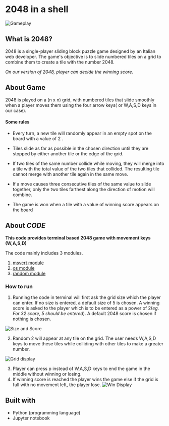 # 2048 in a shell

![Gameplay](https://i.github-camo.com/252baa5513f36a05b6566c1bb509b6afc6ef58b1/68747470733a2f2f7261772e6769746875622e636f6d2f766f69642d6d61696e2f61746f6d2d323034382f6d61737465722f706f7765722d6d6f64652d64656d6f2e676966)

## What is 2048?


2048 is a single-player sliding block puzzle game designed by an Italian web developer. The game's objective is to slide numbered tiles on a grid to combine them to create a tile with the number 2048. 

*On our version of 2048, player can decide the winning score.*

## About Game

2048 is played on a (n x n) grid, with numbered tiles that slide smoothly when a player moves them using the four arrow keys( or W,A,S,D keys in our case). 

#### Some rules

* Every turn, a new tile will randomly appear in an empty spot on the board with a value of 2 .

* Tiles slide as far as possible in the chosen direction until they are stopped by either another tile or the edge of the grid. 

* If two tiles of the same number collide while moving, they will merge into a tile with the total value of the two tiles that collided. The resulting tile cannot merge with another tile again in the same move.

* If a move causes three consecutive tiles of the same value to slide together, only the two tiles farthest along the direction of motion will combine.

* The game is won when a tile with a value of winning score appears on the board

## About _CODE_

**This code provides terminal based 2048 game with movement keys (W,A,S,D)**

 The code mainly includes 3 modules.
 
 1. [msvcrt module](https://docs.python.org/2/library/msvcrt.html)
 2. [os module](https://docs.python.org/3/library/os.html)
 3. [random module](https://docs.python.org/3/library/random.html)

### How to run
1. Running the code in terminal will first ask the grid size which the player can enter. If no size is entered, a default size of 5 is chosen. A winning score is asked to the player which is to be entered as a power of 2(*eg. For 32 score, 5 should be entered*). A default 2048 score is chosen if nothing is chosen.

![Size and Score](https://drive.google.com/file/d/1aeQ-VvZWhfesTkvP2YFtxogSCBH1uQwS/view?usp=sharing)

2. Random 2 will appear at any tile on the grid. The user needs W,A,S,D keys to move these tiles while colliding with other tiles to make a greater number.

![Grid display](https://drive.google.com/file/d/1eQ2uHlKPjeVyw5Ah5S9wzYGobKsUfRjA/view?usp=sharing)

3. Player can press p instead of W,A,S,D keys to end the game in the middle without winning or losing.
4. If winning score is reached the player wins the game else if the grid is full with no movement left, the player lose.
![Win Display](https://drive.google.com/file/d/1zLQqrfkmlBNDP_O9OuTBhiiEnmwMp_kr/view?usp=sharing)


## Built with

* Python (programming language)
* Jupyter notebook 
